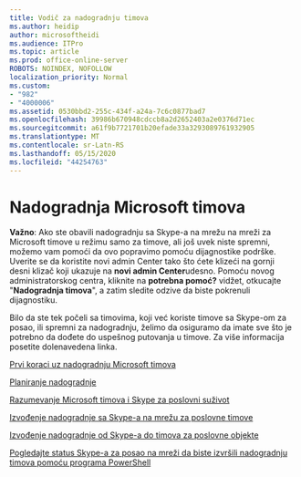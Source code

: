 ```yaml
---
title: Vodič za nadogradnju timova
ms.author: heidip
author: microsoftheidi
ms.audience: ITPro
ms.topic: article
ms.prod: office-online-server
ROBOTS: NOINDEX, NOFOLLOW
localization_priority: Normal
ms.custom:
- "982"
- "4000006"
ms.assetid: 0530bbd2-255c-434f-a24a-7c6c0877bad7
ms.openlocfilehash: 39986b670948cdccb8a2d2652403a2e0376d71ec
ms.sourcegitcommit: a61f9b7721701b20efade33a3293089761932905
ms.translationtype: MT
ms.contentlocale: sr-Latn-RS
ms.lasthandoff: 05/15/2020
ms.locfileid: "44254763"
---
```

# <a name="microsoft-teams-upgrade"></a>Nadogradnja Microsoft timova

**Važno**: Ako ste obavili nadogradnju sa Skype-a na mrežu na mreži za Microsoft timove u režimu samo za timove, ali još uvek niste spremni, možemo vam pomoći da ovo popravimo pomoću dijagnostike podrške. Uverite se da koristite novi admin Center tako što ćete klizeći na gornji desni klizač koji ukazuje na **novi admin Center**udesno. Pomoću novog administratorskog centra, kliknite na **potrebna pomoć?** vidžet, otkucajte "**Nadogradnja timova**", a zatim sledite odzive da biste pokrenuli dijagnostiku.

Bilo da ste tek počeli sa timovima, koji već koriste timove sa Skype-om za posao, ili spremni za nadogradnju, želimo da osiguramo da imate sve što je potrebno da dođete do uspešnog putovanja u timove. Za više informacija posetite dolenavedena linka.

[Prvi koraci uz nadogradnju Microsoft timova](https://docs.microsoft.com/MicrosoftTeams/upgrade-start-here)

[Planiranje nadogradnje](https://docs.microsoft.com/MicrosoftTeams/upgrade-plan-journey)

[Razumevanje Microsoft timova i Skype za poslovni suživot](https://docs.microsoft.com/MicrosoftTeams/teams-and-skypeforbusiness-coexistence-and-interoperability)

[Izvođenje nadogradnje sa Skype-a na mrežu za poslovne timove](https://docs.microsoft.com/MicrosoftTeams/upgrade-to-teams-execute-skypeforbusinessonline)

[Izvođenje nadogradnje od Skype-a do timova za poslovne objekte](https://docs.microsoft.com/MicrosoftTeams/upgrade-to-teams-execute-skypeforbusinesshybridonprem)
 
[Pogledajte status Skype-a za posao na mreži da biste izvršili nadogradnju timova pomoću programa PowerShell](https://docs.microsoft.com/powershell/module/skype/get-csteamsupgradestatus?view=skype-ps)